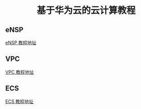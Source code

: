 <h1 align="center">基于华为云的云计算教程</h1>

## eNSP
[eNSP 教程地址](https://github.com/hzpt-inet-club/network/tree/master/eNSP)

## VPC
[VPC 教程地址](https://github.com/hzpt-inet-club/network/tree/master/VPC)

## ECS
[ECS 教程地址](https://github.com/hzpt-inet-club/network/tree/master/ECS)
